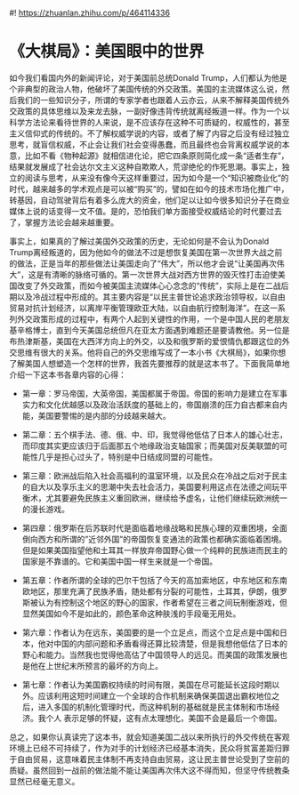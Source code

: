 #! https://zhuanlan.zhihu.com/p/464114336

# 《大棋局》：美国眼中的世界

如今我们看国内外的新闻评论，对于美国前总统Donald Trump，人们都认为他是个非典型的政治人物，他破坏了美国传统的外交政策。美国的主流媒体这么说，然后我们的一些知识分子，所谓的专家学者也跟着人云亦云，从来不解释美国传统外交政策的具体思维以及来龙去脉，一副好像违背传统就离经叛道一样。作为一个以科学方法论来看待世界的人来说，是不应该存在这种不可质疑的，权威性的，甚至主义信仰式的传统的。不了解权威学说的内容，或者了解了内容之后没有经过独立思考，就盲信权威，不止会让我们社会变得愚蠢，而且最终也会背离权威学说的本意，比如不看《物种起源》就相信进化论，把它四条原则简化成一条“适者生存”，结果就发展成了社会达尔文主义这种自欺欺人，荒谬绝伦的作死思潮。事实上，独立的阅读与思考，从来没有像今天这样重要过，因为如今是一个“知识被商业化”的时代，越来越多的学术观点是可以被“购买”的，譬如在如今的技术市场化推广中，转基因，自动驾驶背后有着多么庞大的资金，他们足以让如今很多知识分子在商业媒体上说的话变得一文不值。是的，恐怕我们单方面接受权威结论的时代要过去了，掌握方法论会越来越重要。

事实上，如果真的了解过美国外交政策的历史，无论如何是不会认为Donald Trump离经叛道的，因为他如今的做法不过是想恢复美国在第一次世界大战之前的做法，正是当年的那些做法让美国走向了“伟大”，所以他才会说“让美国再次伟大”，这是有清晰的脉络可循的。第一次世界大战对西方世界的毁灭性打击迫使美国改变了外交政策，而如今被美国主流媒体心心念念的“传统”，实际上是在二战后期以及冷战过程中形成的。其主要内容是“以民主普世论追求政治领导权，以自由贸易对抗计划经济，以离岸平衡管理欧亚大陆，以自由航行控制海洋”。在这一系列外交政策形成的过程中，有两个人起到关键性的作用，一个是中国人民的老朋友基辛格博士，直到今天美国总统但凡在亚太方面遇到难题还是要请教他。另一位是布热津斯基，美国在大西洋方向上的外交，以及和俄罗斯的爱恨情仇都跟这位的外交思维有很大的关系。他将自己的外交思维写成了一本小书《大棋局》，如果你想了解美国人想塑造一个怎样的世界，我首先要推荐的就是这本书了。下面我简单地介绍一下这本书各章内容的心得：

+ 第一章：罗马帝国，大英帝国，美国都属于帝国。帝国的影响力是建立在军事实力和文化优越感以及政治活跃度的基础上的，帝国崩溃的压力自古都来自内能，美国要警惕的是内部的分歧越来越大。

+ 第二章：五个棋手法、德、俄、中、印，我觉得他低估了日本人的雄心壮志，而印度其实更应该归于后面那五个地缘政治支轴国家；而美国对反美联盟的可能性几乎是担心过头了，特别是中日结成同盟的可能性。

+ 第三章：欧洲战后陷入社会高福利的温室环境，以及民众在冷战之后对于民主的自大以及享乐主义的思潮中失去社会活力，美国要利用这点在法德之间玩平衡术，尤其要避免民族主义重回欧洲，继续给予虚名，让他们继续玩欧洲统一的漫长游戏。

+ 第四章：俄罗斯在后苏联时代是面临着地缘战略和民族心理的双重困境，全面倒向西方和所谓的”近邻外国”的帝国恢复变通法的政策也都确实面临着困境。但是如果美国指望他和土耳其一样放弃帝国野心做一个纯粹的民族进而民主的国家是不靠谱的。它和美国中国一样生来就是一个帝国。

+ 第五章：作者所谓的全球的巴尔干包括了今天的高加索地区，中东地区和东南欧地区，那里充满了民族矛盾，随处都有分裂的可能性，土耳其，伊朗，俄罗斯被认为有控制这个地区的野心的国家，作者希望在三者之间玩制衡游戏，但显然美国如今不是如此的，颜色革命这种肤浅的手段毫无用处。

+ 第六章：作者认为在远东，美国要的是一个立足点，而这个立足点是中国和日本，他对中国的内部问题和矛盾看得还算比较清楚，但是我想他低估了日本的野心和能力。当然我也觉得他高估了中国领导人的远见。而美国的政策发展也是他在上世纪末所预言的最坏的方向上。

+ 第七章：作者认为美国霸权持续的时间有限，美国在尽可能延长这段时期以外。应该利用这短时间建立一个全球的合作机制来确保美国退出霸权地位之后，进入多国的机制化管理时代，而这种机制的基础就是民主体制和市场经济。我个人 表示足够的怀疑，这有点太理想化，美国不会是最后一个帝国。

总之，如果你认真读完了这本书，就会知道美国二战以来所执行的外交传统在客观环境上已经不可持续了，作为对手的计划经济已经基本消失，民众将贫富差距归罪于自由贸易，这意味着民主体制不再支持自由贸易，这让民主普世论受到了空前的质疑。虽然回到一战前的做法能不能让美国再次伟大这不得而知，但坚守传统教条显然已经毫无意义。